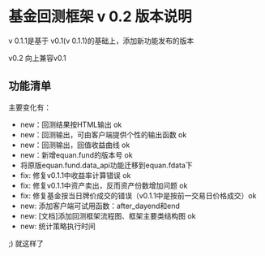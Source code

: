 # 基金回测框架 v 0.2 版本说明

v 0.1.1是基于 v0.1(v 0.1.1)的基础上，添加新功能发布的版本

v0.2 向上兼容v0.1

## 功能清单

主要变化有：

- new：回测结果按HTML输出 ok
- new：回测输出，可由客户端提供个性的输出函数 ok
- new：回测输出，回值收益曲线 ok
- new：新增equan.fund的版本号 ok
- 将原版equan.fund.data_api功能迁移到equan.fdata下
- fix: 修复v0.1.1中收益率计算错误 ok
- fix: 修复v0.1.1中资产卖出，反而资产份数增加问题 ok
- fix: 修复基金按当日牌价成交的错误（v0.1.1中是按前一交易日价格成交）ok
- new: 添加客户端可试用函数：after_dayend和end
- new: [文档]添加回测框架流程图、框架主要类结构图 ok
- new: 统计策略执行时间

;) 就这样了
